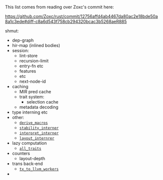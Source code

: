 This list comes from reading over Zoxc's commit here:

https://github.com/Zoxc/rust/commit/12756affd4ab4467da80ac2e18bde50a8a1c3ede#diff-c8a6d543f758cb294320bcac3b5268aeR885

shmut:

- dep-graph
- hir-map (inlined bodies)
- session:
  - lint-store
  - recursion-limit
  - entry-fn etc
  - features
  - etc
  - next-node-id
- caching
  - MIR pred cache
  - trait system:
    - selection cache
  - metadata decoding
- type interning etc
- other:
  - [`derive_macros`](https://github.com/Zoxc/rust/commit/12756affd4ab4467da80ac2e18bde50a8a1c3ede#diff-c8a6d543f758cb294320bcac3b5268aeR865)
  - [`stability_interner`](https://github.com/Zoxc/rust/commit/12756affd4ab4467da80ac2e18bde50a8a1c3ede#diff-c8a6d543f758cb294320bcac3b5268aeR867)
  - [`interpret_interner`](https://github.com/Zoxc/rust/commit/12756affd4ab4467da80ac2e18bde50a8a1c3ede#diff-c8a6d543f758cb294320bcac3b5268aeR869)
  - [`layout_internrer`](https://github.com/Zoxc/rust/commit/12756affd4ab4467da80ac2e18bde50a8a1c3ede#diff-c8a6d543f758cb294320bcac3b5268aeR871)
- lazy computation
  - [`all_traits`](https://github.com/Zoxc/rust/commit/12756affd4ab4467da80ac2e18bde50a8a1c3ede#diff-c8a6d543f758cb294320bcac3b5268aeR877)
- counters
  - layout-depth
- trans back-end
  - [`tx_to_llvm_workers`](https://github.com/Zoxc/rust/commit/12756affd4ab4467da80ac2e18bde50a8a1c3ede#diff-c8a6d543f758cb294320bcac3b5268aeR885)
-
